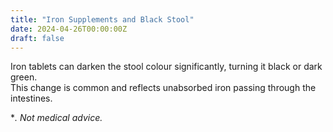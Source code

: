 ```yaml
---
title: "Iron Supplements and Black Stool"
date: 2024-04-26T00:00:00Z
draft: false
---
```


Iron tablets can darken the stool colour significantly, turning it black or dark green.  
This change is common and reflects unabsorbed iron passing through the intestines.

**. Not medical advice.*